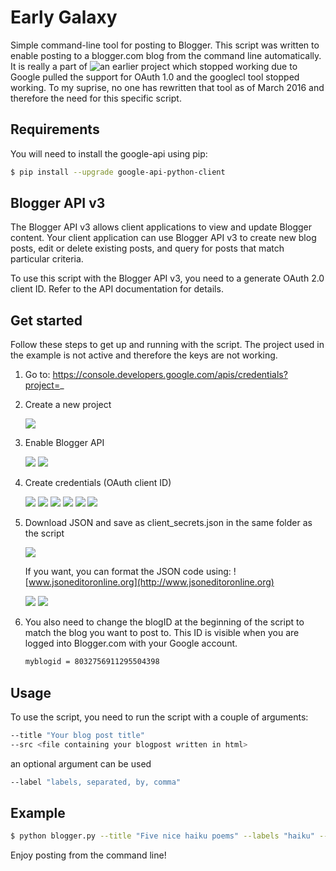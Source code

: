 # Early Galaxy
Simple command-line tool for posting to Blogger. This script was written to enable posting to a blogger.com blog from the command line automatically. It is really a part of ![an earlier project](https://github.com/orjanv/hiddenhaikus) which stopped working due to Google pulled the support for OAuth 1.0 and the googlecl tool stopped working. To my suprise, no one has rewritten that tool as of March 2016 and therefore the need for this specific script. 

## Requirements
You will need to install the google-api using pip:

```bash
$ pip install --upgrade google-api-python-client
```

## Blogger API v3
The Blogger API v3 allows client applications to view and update Blogger content. Your client application can use Blogger API v3 to create new blog posts, edit or delete existing posts, and query for posts that match particular criteria.

To use this script with the Blogger API v3, you need to a generate OAuth 2.0 client ID. Refer to the API documentation for details. 

## Get started

Follow these steps to get up and running with the script. The project used in the example is not active and therefore the keys are not working.

1. Go to: https://console.developers.google.com/apis/credentials?project=_
2. Create a new project

    ![](assets/blogger-1.png)

3. Enable Blogger API

    ![](assets/blogger-2.png)
    ![](assets/blogger-3.png)

4. Create credentials (OAuth client ID)

    ![](assets/blogger-4.png)
    ![](assets/blogger-5.png)
    ![](assets/blogger-6.png)
    ![](assets/blogger-7.png)
    ![](assets/blogger-8.png)
    ![](assets/blogger-9.png)

5. Download JSON and save as client_secrets.json in the same folder as the script

    ![](assets/blogger-10.png)

    If you want, you can format the JSON code using: ![www.jsoneditoronline.org](http://www.jsoneditoronline.org)

    ![](assets/blogger-11.png)
    ![](assets/blogger-12.png)

6. You also need to change the blogID at the beginning of the script to match the blog you want to post to. This ID is visible when you are logged into Blogger.com with your Google account.

    ```bash
    myblogid = 8032756911295504398
    ```

## Usage

To use the script, you need to run the script with a couple of arguments:

```bash
--title "Your blog post title"
--src <file containing your blogpost written in html>
```

an optional argument can be used

```bash
--label "labels, separated, by, comma" 
```

## Example

```bash
$ python blogger.py --title "Five nice haiku poems" --labels "haiku" --src haiku.html 
``` 

Enjoy posting from the command line!

